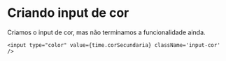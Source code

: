 # Criando input de cor

Criamos o input de cor, mas não terminamos a funcionalidade ainda.

    <input type="color" value={time.corSecundaria} className='input-cor' />
